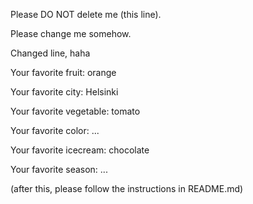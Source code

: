 Please DO NOT delete me (this line).


Please change me somehow.

Changed line, haha



Your favorite fruit: orange

Your favorite city: Helsinki

Your favorite vegetable: tomato

Your favorite color: ...

Your favorite icecream: chocolate

Your favorite season: ...


(after this, please follow the instructions in README.md)
